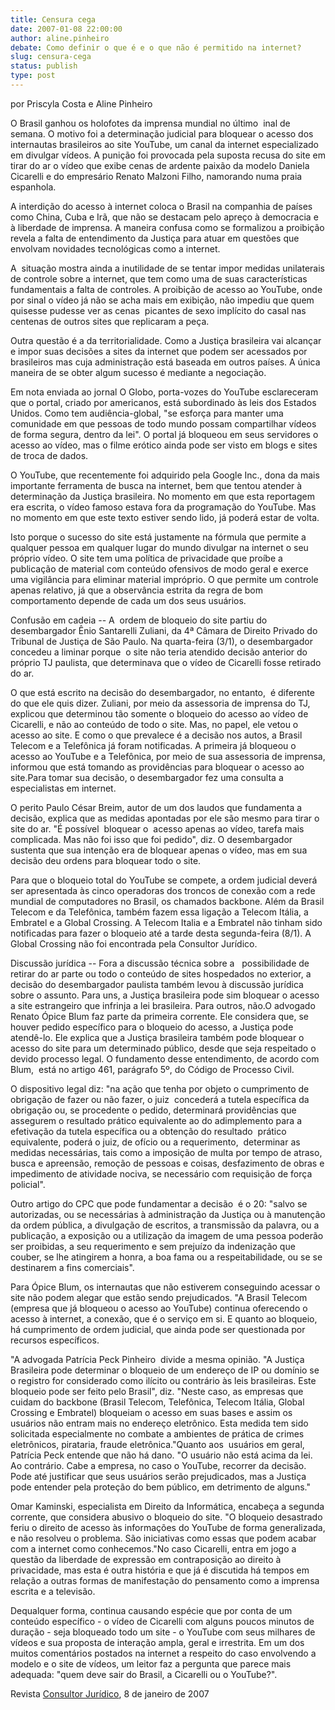 ```yaml
---
title: Censura cega
date: 2007-01-08 22:00:00
author: aline.pinheiro
debate: Como definir o que é e o que não é permitido na internet?
slug: censura-cega
status: publish 
type: post
---
```


  
por Priscyla Costa e Aline Pinheiro  
  
 O Brasil ganhou os holofotes da imprensa mundial no último  inal de semana. O motivo foi a determinação judicial para bloquear o acesso dos internautas brasileiros ao site YouTube, um canal da internet especializado em divulgar vídeos. A punição foi provocada pela suposta recusa do site em tirar do ar o vídeo que exibe cenas de ardente paixão da modelo Daniela Cicarelli e do empresário Renato Malzoni Filho, namorando numa praia espanhola.  
  
A interdição do acesso à internet coloca o Brasil na companhia de países como China, Cuba e Irã, que não se destacam pelo apreço à democracia e à liberdade de imprensa. A maneira confusa como se formalizou a proibição revela a falta de entendimento da Justiça para atuar em questões que envolvam novidades tecnológicas como a internet.  
  
A  situação mostra ainda a inutilidade de se tentar impor medidas unilaterais de controle sobre a internet, que tem como uma de suas características fundamentais a falta de controles. A proibição de acesso ao YouTube, onde por sinal o vídeo já não se acha mais em exibição, não impediu que quem quisesse pudesse ver as cenas  picantes de sexo implícito do casal nas centenas de outros sites que replicaram a peça.  
  
Outra questão é a da territorialidade. Como a Justiça brasileira vai alcançar e impor suas decisões a sites da internet que podem ser acessados por brasileiros mas cuja administração está baseada em outros países. A única maneira de se obter algum sucesso é mediante a negociação.  
  
Em nota enviada ao jornal O Globo, porta-vozes do YouTube esclareceram que o portal, criado por americanos, está subordinado às leis dos Estados Unidos. Como tem audiência-global, "se esforça para manter uma comunidade em que pessoas de todo mundo possam compartilhar vídeos de forma segura, dentro da lei". O portal já bloqueou em seus servidores o acesso ao vídeo, mas o filme erótico ainda pode ser visto em blogs e sites de troca de dados.  
  
O YouTube, que recentemente foi adquirido pela Google Inc., dona da mais importante ferramenta de busca na internet, bem que tentou atender à determinação da Justiça brasileira. No momento em que esta reportagem era escrita, o vídeo famoso estava fora da programação do YouTube. Mas no momento em que este texto estiver sendo lido, já poderá estar de volta.  
  
Isto porque o sucesso do site está justamente na fórmula que permite a qualquer pessoa em qualquer lugar do mundo divulgar na internet o seu próprio vídeo. O site tem uma política de privacidade que proíbe a publicação de material com conteúdo ofensivos de modo geral e exerce uma vigilância para eliminar material impróprio. O que permite um controle apenas relativo, já que a observância estrita da regra de bom comportamento depende de cada um dos seus usuários.  
  
Confusão em cadeia -- A  ordem de bloqueio do site partiu do desembargador Ênio Santarelli Zuliani, da 4ª Câmara de Direito Privado do Tribunal de Justiça de São Paulo. Na quarta-feira (3/1), o desembargador concedeu a liminar porque  o site não teria atendido decisão anterior do próprio TJ paulista, que determinava que o vídeo de Cicarelli fosse retirado do ar.  
  
O que está escrito na decisão do desembargador, no entanto,  é diferente do que ele quis dizer. Zuliani, por meio da assessoria de imprensa do TJ, explicou que determinou tão somente o bloqueio do acesso ao vídeo de Cicarelli, e não ao conteúdo de todo o site. Mas, no papel, ele vetou o acesso ao site. E como o que prevalece é a decisão nos autos, a Brasil Telecom e a Telefônica já foram notificadas. A primeira já bloqueou o acesso ao YouTube e a Telefônica, por meio de sua assessoria de imprensa, informou que está tomando as providências para bloquear o acesso ao site.Para tomar sua decisão, o desembargador fez uma consulta a especialistas em internet.   
  
O perito Paulo César Breim, autor de um dos laudos que fundamenta a decisão, explica que as medidas apontadas por ele são mesmo para tirar o site do ar. "É possível  bloquear o  acesso apenas ao vídeo, tarefa mais complicada. Mas não foi isso que foi pedido", diz. O desembargador sustenta que sua intenção era de bloquear apenas o vídeo, mas em sua decisão deu ordens para bloquear todo o site.  
  
Para que o bloqueio total do YouTube se compete, a ordem judicial deverá ser apresentada às cinco operadoras dos troncos de conexão com a rede mundial de computadores no Brasil, os chamados backbone. Além da Brasil Telecom e da Telefônica, também fazem essa ligação a Telecom Itália, a Embratel e a Global Crossing. A Telecom Italia e a Embratel não tinham sido notificadas para fazer o bloqueio até a tarde desta segunda-feira (8/1). A Global Crossing não foi encontrada pela Consultor Jurídico.  
  
Discussão jurídica -- Fora a discussão técnica sobre a   possibilidade de retirar do ar parte ou todo o conteúdo de sites hospedados no exterior, a decisão do desembargador paulista também levou à discussão jurídica sobre o assunto. Para uns, a Justiça brasileira pode sim bloquear o acesso a site estrangeiro que infrinja a lei brasileira. Para outros, não.O advogado Renato Ópice Blum faz parte da primeira corrente. Ele considera que, se houver pedido específico para o bloqueio do acesso, a Justiça pode atendê-lo. Ele explica que a Justiça brasileira também pode bloquear o acesso do site para um determinado público, desde que seja respeitado o devido processo legal. O fundamento desse entendimento, de acordo com Blum,  está no artigo 461, parágrafo 5º, do Código de Processo Civil.  
  
O dispositivo legal diz: "na ação que tenha por objeto o cumprimento de obrigação de fazer ou não fazer, o juiz  concederá a tutela específica da obrigação ou, se procedente o pedido, determinará providências que assegurem o resultado prático equivalente ao do adimplemento para a efetivação da tutela específica ou a obtenção do resultado  prático equivalente, poderá o juiz, de ofício ou a requerimento,  determinar as medidas necessárias, tais como a imposição de multa por tempo de atraso, busca e apreensão, remoção de pessoas e coisas, desfazimento de obras e impedimento de atividade nociva, se necessário com requisição de força policial".  
  
Outro artigo do CPC que pode fundamentar a decisão  é o 20: "salvo se autorizadas, ou se necessárias à administração da Justiça ou à manutenção da ordem pública, a divulgação de escritos, a transmissão da palavra, ou a publicação, a exposição ou a utilização da imagem de uma pessoa poderão ser proibidas, a seu requerimento e sem prejuízo da indenização que couber, se lhe atingirem a honra, a boa fama ou a respeitabilidade, ou se se destinarem a fins comerciais".  
  
Para Ópice Blum, os internautas que não estiverem conseguindo acessar o site não podem alegar que estão sendo prejudicados. "A Brasil Telecom (empresa que já bloqueou o acesso ao YouTube) continua oferecendo o acesso à internet, a conexão, que é o serviço em si. E quanto ao bloqueio, há cumprimento de ordem judicial, que ainda pode ser questionada por recursos específicos.  
  
"A advogada Patrícia Peck Pinheiro  divide a mesma opinião. "A Justiça Brasileira pode determinar o bloqueio de um endereço de IP ou domínio se o registro for considerado como ilícito ou contrário às leis brasileiras. Este bloqueio pode ser feito pelo Brasil", diz. "Neste caso, as empresas que cuidam do backbone (Brasil Telecom, Telefônica, Telecom Itália, Global Crossing e Embratel) bloqueiam o acesso em suas bases e assim os usuários não entram mais no endereço eletrônico. Esta medida tem sido solicitada especialmente no combate a ambientes de prática de crimes eletrônicos, pirataria, fraude eletrônica."Quanto aos  usuários em geral, Patrícia Peck entende que não há dano. "O usuário não está acima da lei. Ao contrário. Cabe a empresa, no caso o YouTube, recorrer da decisão. Pode até justificar que seus usuários serão prejudicados, mas a Justiça pode entender pela proteção do bem público, em detrimento de alguns."  
  
Omar Kaminski, especialista em Direito da Informática, encabeça a segunda corrente, que considera abusivo o bloqueio do site. "O bloqueio desastrado feriu o direito de acesso às informações do YouTube de forma generalizada, e não resolveu o problema. São iniciativas como essas que podem acabar com a internet como conhecemos."No caso Cicarelli, entra em jogo a questão da liberdade de expressão em contraposição ao direito à privacidade, mas esta é outra história e que já é discutida há tempos em relação a outras formas de manifestação do pensamento como a imprensa escrita e a televisão.  
  
Dequalquer forma, continua causando espécie que por conta de um conteúdo específico - o vídeo de Cicarelli com alguns poucos minutos de duração - seja bloqueado todo um site - o YouTube com seus milhares de vídeos e sua proposta de interação ampla, geral e irrestrita. Em um dos muitos comentários postados na internet a respeito do caso envolvendo a modelo e o site de vídeos, um leitor faz a pergunta que parece mais adequada: "quem deve sair do Brasil, a Cicarelli ou o YouTube?".    
  
Revista [Consultor Jurídico](http://www.conjur.com.br), 8 de janeiro de 2007  

